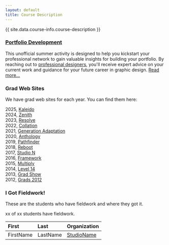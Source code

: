 ```yaml
---
layout: default
title: Course Description
---
```


{{ site.data.course-info.course-description }}

### [Portfolio Development](portfolio-development.html)

This unofficial summer activity is designed to help you kickstart your professional network to gain valuable insights for building your portfolio. By reaching out to [professional designers](employers.html), you'll receive expert advice on your current work and guidance for your future career in graphic design. [Read more…](portfolio-development.html)

### <a name="grads">Grad Web Sites</a>

We have grad web sites for each year. You can find them here:

2025, [Kaleido](https://2025.grads.algonquindesign.ca)  
2024, [Zenith](https://2024.grads.algonquindesign.ca)  
2023, [Resolve](https://2023.grads.algonquindesign.ca)  
2022, [Collation](https://2022.grads.algonquindesign.ca)  
2021, [Generation Adaptation](https://2021.grads.algonquindesign.ca)  
2020, [Anthology](https://2020.grads.algonquindesign.ca)  
2019, [Pathfinder](https://2019.grads.algonquindesign.ca)  
2018, [Reboot](http://2018.grads.algonquindesign.ca)  
2017, [Studio N](https://2017.grads.algonquindesign.ca)  
2016, [Framework](https://2016.grads.algonquindesign.ca)  
2015, [Multiply](https://2015.grads.algonquindesign.ca)  
2014, [Level 14](https://2014.grads.algonquindesign.ca)  
2013, [Grad Show](https://2013.grads.algonquindesign.ca)  
2012, [Grads 2012](https://2012.grads.algonquindesign.ca)  
 
### I Got Fieldwork!

These are the students who have fieldwork and where they got it.

xx of xx students have fieldwork.

|First|Last|Organization|
|:----|:----|:----|
|FirstName|LastName|[StudioName](https://www.apple.ca)|
